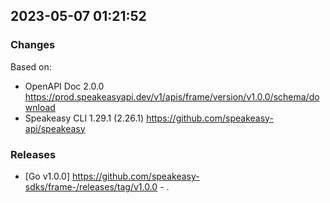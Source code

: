 

## 2023-05-07 01:21:52
### Changes
Based on:
- OpenAPI Doc 2.0.0 https://prod.speakeasyapi.dev/v1/apis/frame/version/v1.0.0/schema/download
- Speakeasy CLI 1.29.1 (2.26.1) https://github.com/speakeasy-api/speakeasy
### Releases
- [Go v1.0.0] https://github.com/speakeasy-sdks/frame-/releases/tag/v1.0.0 - .